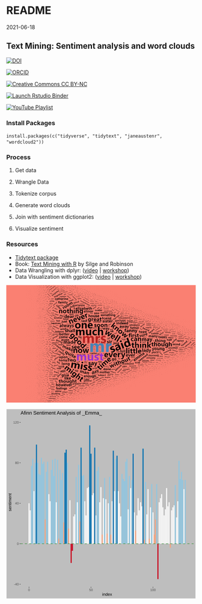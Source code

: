 README
================
2021-06-18

<!-- README.md is generated from README.Rmd. Please edit that file -->

## Text Mining: Sentiment analysis and word clouds

<!-- badges: start -->
<!-- DOI all versions:  10.5281/zenodo.4908863 -->

[![DOI](https://img.shields.io/badge/DOI-10.5281%2Fzenodo.4908863%20(Latest%20Version%20Release)-blue "DOI")](https://doi.org/10.5281/zenodo.4908863)

[![ORCID](https://img.shields.io/badge/ORCID-0000--0002--3600--0972-A6CE39?logo=ORCID&logoColor=A6CE39 "ORCID")](https://orcid.org/0000-0002-3600-0972)

[![Creative Commons CC
BY-NC](https://img.shields.io/badge/Creative%20Commons-BY--NC-EF9421?logo=creative%20commons&logoColor=EF9421 "CC BY-NC")](https://creativecommons.org/licenses/by-nc-nd/4.0/)

[![Launch Rstudio
Binder](http://mybinder.org/badge_logo.svg "Launch RStudio Binder")](https://mybinder.org/v2/gh/libjohn/workshop_textmining/main?urlpath=rstudio)

[![YouTube Playlist](https://img.shields.io/badge/YouTube-Workshop%20recording-f00?logo=youtube "Workshop Recording")](https://www.youtube.com/embed/8ISc8V9GDAg?si=iErWIj6F82aFWIV1)
<!-- badges: end -->

### Install Packages

    install.packages(c("tidyverse", "tidytext", "janeaustenr", "wordcloud2"))

### Process

1.  Get data

2.  Wrangle Data

3.  Tokenize corpus

4.  Generate word clouds

5.  Join with sentiment dictionaries

6.  Visualize sentiment

### Resources

-   [Tidytext package](https://juliasilge.github.io/tidytext/)
-   Book: [Text Mining with R](https://www.tidytextmining.com/) by Silge
    and Robinson
-   Data Wrangling with dplyr:
    ([video](https://juliasilge.github.io/tidytext/) \|
    [workshop](https://rfun.library.duke.edu/portfolio/r_flipped/))
-   Data Visualization with ggplot2:
    ([video](https://warpwire.duke.edu/w/80YEAA/) \|
    [workshop](https://rfun.library.duke.edu/portfolio/ggplot_workshop/))

![Word Cloud](images/word_cloud.PNG "Word Cloud")

![Afinn Sentiment](images/emma_sentiment.svg)
